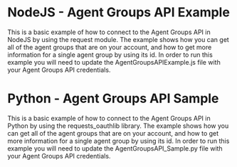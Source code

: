 # NodeJS - Agent Groups API Example
This is a basic example of how to connect to the Agent Groups API in NodeJS by using the request module. The example shows how you can get all of the agent groups that are on your account, and how to get more information for a single agent group by using its id. In order to run this example you will need to update the AgentGroupsAPIExample.js file with your Agent Groups API credentials.

# Python - Agent Groups API Sample
This is a basic example of how to connect to the Agent Groups API in Python by using the requests_oauthlib library. The example shows how you can get all of the agent groups that are on your account, and how to get more information for a single agent group by using its id. In order to run this example you will need to update the AgentGroupsAPI_Sample.py file with your Agent Groups API credentials.